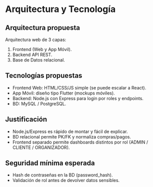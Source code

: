 ﻿# Arquitectura y Tecnología

## Arquitectura propuesta
Arquitectura web de 3 capas:
1. Frontend (Web y App Móvil).
2. Backend API REST.
3. Base de Datos relacional.

## Tecnologías propuestas
- Frontend Web: HTML/CSS/JS simple (se puede escalar a React).
- App Móvil: diseño tipo Flutter (mockups móviles).
- Backend: Node.js con Express para login por roles y endpoints.
- BD: MySQL / PostgreSQL.

## Justificación
- Node.js/Express es rápido de montar y fácil de explicar.
- BD relacional permite PK/FK y normaliza compras/pagos.
- Frontend separado permite dashboards distintos por rol
  (ADMIN / CLIENTE / ORGANIZADOR).

## Seguridad mínima esperada
- Hash de contraseñas en la BD (password_hash).
- Validación de rol antes de devolver datos sensibles.
